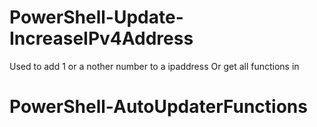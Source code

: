# PowerShell-Update-IncreaseIPv4Address

Used to add 1 or a nother number to a ipaddress
Or get all functions in

# PowerShell-AutoUpdaterFunctions

